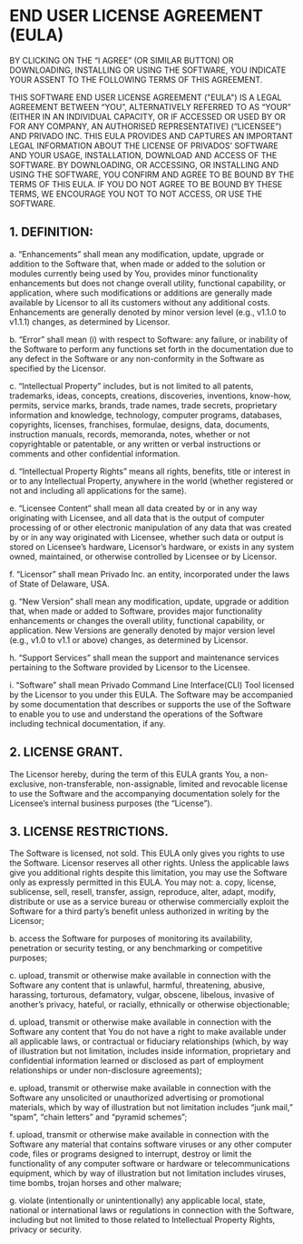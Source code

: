 # END USER LICENSE AGREEMENT (EULA)

BY CLICKING ON THE “I AGREE” (OR SIMILAR BUTTON) OR DOWNLOADING, INSTALLING OR USING THE SOFTWARE, YOU INDICATE YOUR ASSENT TO THE FOLLOWING TERMS OF THIS AGREEMENT. 

THIS SOFTWARE END USER LICENSE AGREEMENT ("EULA") IS A LEGAL AGREEMENT BETWEEN “YOU”, ALTERNATIVELY REFERRED TO AS “YOUR” (EITHER IN AN INDIVIDUAL CAPACITY, OR IF ACCESSED OR USED BY OR FOR ANY COMPANY, AN AUTHORISED REPRESENTATIVE) (“LICENSEE”) AND PRIVADO INC. THIS EULA PROVIDES AND CAPTURES AN IMPORTANT LEGAL INFORMATION ABOUT THE LICENSE OF PRIVADOS’ SOFTWARE AND YOUR USAGE, INSTALLATION, DOWNLOAD AND ACCESS OF THE SOFTWARE. BY DOWNLOADING, OR ACCESSING, OR INSTALLING AND USING THE SOFTWARE, YOU CONFIRM AND AGREE TO BE BOUND BY THE TERMS OF THIS EULA. IF YOU DO NOT AGREE TO BE BOUND BY THESE TERMS, WE ENCOURAGE YOU NOT TO NOT ACCESS, OR USE THE SOFTWARE.

## 1. DEFINITION:
a.   	“Enhancements” shall mean any modification, update, upgrade or addition to the Software that, when made or added to the solution or modules currently being used by You, provides minor functionality enhancements but does not change overall utility, functional capability, or application, where such modifications or additions are generally made available by Licensor to all its customers without any additional costs. Enhancements are generally denoted by minor version level (e.g., v1.1.0 to v1.1.1) changes, as determined by Licensor.

b.  	“Error” shall mean (i) with respect to Software: any failure, or inability of the Software to perform any functions set forth in the documentation due to any defect in the Software or any non-conformity in the Software as specified by the Licensor.

c.   	“Intellectual Property” includes, but is not limited to all patents, trademarks, ideas, concepts, creations, discoveries, inventions, know-how, permits, service marks, brands, trade names, trade secrets, proprietary information and knowledge, technology, computer programs, databases, copyrights, licenses, franchises, formulae, designs, data, documents, instruction manuals, records, memoranda, notes, whether or not copyrightable or patentable, or any written or verbal instructions or comments and other confidential information.

d.  	“Intellectual Property Rights” means all rights, benefits, title or interest in or to any Intellectual Property, anywhere in the world (whether registered or not and including all applications for the same).

e.   	“Licensee Content” shall mean all data created by or in any way originating with Licensee, and all data that is the output of computer processing of or other electronic manipulation of any data that was created by or in any way originated with Licensee, whether such data or output is stored on Licensee’s hardware, Licensor’s hardware, or exists in any system owned, maintained, or otherwise controlled by Licensee or by Licensor.

f.    	“Licensor” shall mean Privado Inc. an entity, incorporated under the laws of State of Delaware, USA.

g.   	“New Version” shall mean any modification, update, upgrade or addition that, when made or added to Software, provides major functionality enhancements or changes the overall utility, functional capability, or application. New Versions are generally denoted by major version level (e.g., v1.0 to v1.1 or above) changes, as determined by Licensor.

h.  	“Support Services” shall mean the support and maintenance services pertaining to the Software provided by Licensor to the Licensee.

i.    	“Software” shall mean Privado Command Line Interface(CLI) Tool licensed by the Licensor to you under this EULA. The Software may be accompanied by some documentation that describes or supports the use of the Software to enable you to use and understand the operations of the Software including technical documentation, if any.

## 2. LICENSE GRANT. 
The Licensor hereby, during the term of this EULA grants You, a non-exclusive, non-transferable, non-assignable, limited and revocable license to use the Software and the accompanying documentation solely for the Licensee’s internal business purposes (the “License”).

## 3. LICENSE RESTRICTIONS. 
The Software is licensed, not sold. This EULA only gives you rights to use the Software. Licensor reserves all other rights. Unless the applicable laws give you additional rights despite this limitation, you may use the Software only as expressly permitted in this EULA. You may not:
a. 	copy, license, sublicense, sell, resell, transfer, assign, reproduce, alter, adapt, modify, distribute or use as a service bureau or otherwise commercially exploit the Software for a third party’s benefit unless authorized in writing by the Licensor;

b. 	access the Software for purposes of monitoring its availability, penetration or security testing, or any benchmarking or competitive purposes;

c. 	upload, transmit or otherwise make available in connection with the Software any content that is unlawful, harmful, threatening, abusive, harassing, torturous, defamatory, vulgar, obscene, libelous, invasive of another’s privacy, hateful, or racially, ethnically or otherwise objectionable;

d. 	upload, transmit or otherwise make available in connection with the Software any content that You do not have a right to make available under all applicable laws, or contractual or fiduciary relationships (which, by way of illustration but not limitation, includes inside information, proprietary and confidential information learned or disclosed as part of employment relationships or under non-disclosure agreements);

e. 	upload, transmit or otherwise make available in connection with the Software any unsolicited or unauthorized advertising or promotional materials, which by way of illustration but not limitation includes “junk mail,” “spam”, “chain letters” and “pyramid schemes”;

f.  	upload, transmit or otherwise make available in connection with the Software any material that contains software viruses or any other computer code, files or programs designed to interrupt, destroy or limit the functionality of any computer software or hardware or telecommunications equipment, which by way of illustration but not limitation includes viruses, time bombs, trojan horses and other malware;

g. 	violate (intentionally or unintentionally) any applicable local, state, national or international laws or regulations in connection with the Software, including but not limited to those related to Intellectual Property Rights, privacy or security.

